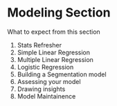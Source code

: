 # Modeling Section
What to expect from this section

1. Stats Refresher
2. Simple Linear Regression
3. Multiple Linear Regression
4. Logistic Regression
5. Building a Segmentation model
6. Assessing your model
7. Drawing insights
8. Model Maintainence
